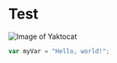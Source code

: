 # Test

![Image of Yaktocat](https://octodex.github.com/images/yaktocat.png)


``` javascript
var myVar = "Hello, world!";
```
